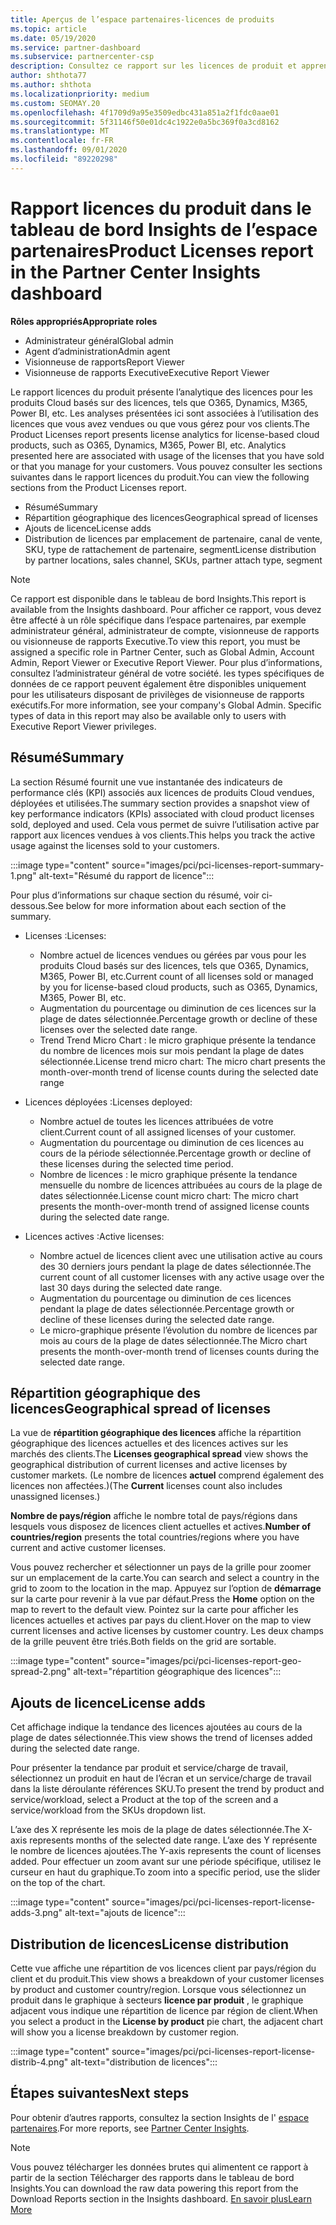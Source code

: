 ```yaml
---
title: Aperçus de l’espace partenaires-licences de produits
ms.topic: article
ms.date: 05/19/2020
ms.service: partner-dashboard
ms.subservice: partnercenter-csp
description: Consultez ce rapport sur les licences de produit et apprenez à améliorer les produits Cloud sous licence que vous vendez ou gérez pour vos clients.
author: shthota77
ms.author: shthota
ms.localizationpriority: medium
ms.custom: SEOMAY.20
ms.openlocfilehash: 4f1709d9a95e3509edbc431a851a2f1fdc0aae01
ms.sourcegitcommit: 5f31146f50e01dc4c1922e0a5bc369f0a3cd8162
ms.translationtype: MT
ms.contentlocale: fr-FR
ms.lasthandoff: 09/01/2020
ms.locfileid: "89220298"
---
```

# <a name="product-licenses-report-in-the-partner-center-insights-dashboard"></a><span data-ttu-id="e7f5d-103">Rapport licences du produit dans le tableau de bord Insights de l’espace partenaires</span><span class="sxs-lookup"><span data-stu-id="e7f5d-103">Product Licenses report in the Partner Center Insights dashboard</span></span>

<span data-ttu-id="e7f5d-104">**Rôles appropriés**</span><span class="sxs-lookup"><span data-stu-id="e7f5d-104">**Appropriate roles**</span></span>
- <span data-ttu-id="e7f5d-105">Administrateur général</span><span class="sxs-lookup"><span data-stu-id="e7f5d-105">Global admin</span></span>
- <span data-ttu-id="e7f5d-106">Agent d’administration</span><span class="sxs-lookup"><span data-stu-id="e7f5d-106">Admin agent</span></span>
- <span data-ttu-id="e7f5d-107">Visionneuse de rapports</span><span class="sxs-lookup"><span data-stu-id="e7f5d-107">Report Viewer</span></span>
- <span data-ttu-id="e7f5d-108">Visionneuse de rapports Executive</span><span class="sxs-lookup"><span data-stu-id="e7f5d-108">Executive Report Viewer</span></span>

<span data-ttu-id="e7f5d-109">Le rapport licences du produit présente l’analytique des licences pour les produits Cloud basés sur des licences, tels que O365, Dynamics, M365, Power BI, etc. Les analyses présentées ici sont associées à l’utilisation des licences que vous avez vendues ou que vous gérez pour vos clients.</span><span class="sxs-lookup"><span data-stu-id="e7f5d-109">The Product Licenses report presents license analytics for license-based cloud products, such as O365, Dynamics, M365, Power BI, etc. Analytics presented here are associated with usage of the licenses that you have sold or that you manage for your customers.</span></span> <span data-ttu-id="e7f5d-110">Vous pouvez consulter les sections suivantes dans le rapport licences du produit.</span><span class="sxs-lookup"><span data-stu-id="e7f5d-110">You can view the following sections from the Product Licenses report.</span></span>

- <span data-ttu-id="e7f5d-111">Résumé</span><span class="sxs-lookup"><span data-stu-id="e7f5d-111">Summary</span></span>
- <span data-ttu-id="e7f5d-112">Répartition géographique des licences</span><span class="sxs-lookup"><span data-stu-id="e7f5d-112">Geographical spread of licenses</span></span>
- <span data-ttu-id="e7f5d-113">Ajouts de licence</span><span class="sxs-lookup"><span data-stu-id="e7f5d-113">License adds</span></span>
- <span data-ttu-id="e7f5d-114">Distribution de licences par emplacement de partenaire, canal de vente, SKU, type de rattachement de partenaire, segment</span><span class="sxs-lookup"><span data-stu-id="e7f5d-114">License distribution by partner locations, sales channel, SKUs, partner attach type, segment</span></span>

 > [!NOTE]
 > <span data-ttu-id="e7f5d-115">Ce rapport est disponible dans le tableau de bord Insights.</span><span class="sxs-lookup"><span data-stu-id="e7f5d-115">This report is available from the Insights dashboard.</span></span> <span data-ttu-id="e7f5d-116">Pour afficher ce rapport, vous devez être affecté à un rôle spécifique dans l’espace partenaires, par exemple administrateur général, administrateur de compte, visionneuse de rapports ou visionneuse de rapports Executive.</span><span class="sxs-lookup"><span data-stu-id="e7f5d-116">To view this report, you must be assigned a specific role in Partner Center, such as Global Admin, Account Admin, Report Viewer or Executive Report Viewer.</span></span> <span data-ttu-id="e7f5d-117">Pour plus d’informations, consultez l’administrateur général de votre société. les types spécifiques de données de ce rapport peuvent également être disponibles uniquement pour les utilisateurs disposant de privilèges de visionneuse de rapports exécutifs.</span><span class="sxs-lookup"><span data-stu-id="e7f5d-117">For more information, see your company's Global Admin. Specific types of data in this report may also be available only to users with Executive Report Viewer privileges.</span></span>

## <a name="summary"></a><span data-ttu-id="e7f5d-118">Résumé</span><span class="sxs-lookup"><span data-stu-id="e7f5d-118">Summary</span></span>

<span data-ttu-id="e7f5d-119">La section Résumé fournit une vue instantanée des indicateurs de performance clés (KPI) associés aux licences de produits Cloud vendues, déployées et utilisées.</span><span class="sxs-lookup"><span data-stu-id="e7f5d-119">The summary section provides a snapshot view of key performance indicators (KPIs) associated with cloud product licenses sold, deployed and used.</span></span> <span data-ttu-id="e7f5d-120">Cela vous permet de suivre l’utilisation active par rapport aux licences vendues à vos clients.</span><span class="sxs-lookup"><span data-stu-id="e7f5d-120">This helps you track the active usage against the licenses sold to your customers.</span></span>

:::image type="content" source="images/pci/pci-licenses-report-summary-1.png" alt-text="Résumé du rapport de licence":::

<span data-ttu-id="e7f5d-122">Pour plus d’informations sur chaque section du résumé, voir ci-dessous.</span><span class="sxs-lookup"><span data-stu-id="e7f5d-122">See below for more information about each section of the summary.</span></span>

- <span data-ttu-id="e7f5d-123">Licenses :</span><span class="sxs-lookup"><span data-stu-id="e7f5d-123">Licenses:</span></span> 
  - <span data-ttu-id="e7f5d-124">Nombre actuel de licences vendues ou gérées par vous pour les produits Cloud basés sur des licences, tels que O365, Dynamics, M365, Power BI, etc.</span><span class="sxs-lookup"><span data-stu-id="e7f5d-124">Current count of all licenses sold or managed by you for license-based cloud products, such as O365, Dynamics, M365, Power BI, etc.</span></span>
  - <span data-ttu-id="e7f5d-125">Augmentation du pourcentage ou diminution de ces licences sur la plage de dates sélectionnée.</span><span class="sxs-lookup"><span data-stu-id="e7f5d-125">Percentage growth or decline of these licenses over the selected date range.</span></span>
  - <span data-ttu-id="e7f5d-126">Trend Trend Micro Chart : le micro graphique présente la tendance du nombre de licences mois sur mois pendant la plage de dates sélectionnée.</span><span class="sxs-lookup"><span data-stu-id="e7f5d-126">License trend micro chart: The micro chart presents the month-over-month trend of license counts during the selected date range</span></span>

- <span data-ttu-id="e7f5d-127">Licences déployées :</span><span class="sxs-lookup"><span data-stu-id="e7f5d-127">Licenses deployed:</span></span>
  - <span data-ttu-id="e7f5d-128">Nombre actuel de toutes les licences attribuées de votre client.</span><span class="sxs-lookup"><span data-stu-id="e7f5d-128">Current count of all assigned licenses of your customer.</span></span>
  - <span data-ttu-id="e7f5d-129">Augmentation du pourcentage ou diminution de ces licences au cours de la période sélectionnée.</span><span class="sxs-lookup"><span data-stu-id="e7f5d-129">Percentage growth or decline of these licenses during the selected time period.</span></span>
  - <span data-ttu-id="e7f5d-130">Nombre de licences : le micro graphique présente la tendance mensuelle du nombre de licences attribuées au cours de la plage de dates sélectionnée.</span><span class="sxs-lookup"><span data-stu-id="e7f5d-130">License count micro chart: The micro chart presents the month-over-month trend of assigned license counts during the selected date range.</span></span>

- <span data-ttu-id="e7f5d-131">Licences actives :</span><span class="sxs-lookup"><span data-stu-id="e7f5d-131">Active licenses:</span></span> 
  - <span data-ttu-id="e7f5d-132">Nombre actuel de licences client avec une utilisation active au cours des 30 derniers jours pendant la plage de dates sélectionnée.</span><span class="sxs-lookup"><span data-stu-id="e7f5d-132">The current count of all customer licenses with any active usage over the last 30 days during the selected date range.</span></span>
  - <span data-ttu-id="e7f5d-133">Augmentation du pourcentage ou diminution de ces licences pendant la plage de dates sélectionnée.</span><span class="sxs-lookup"><span data-stu-id="e7f5d-133">Percentage growth or decline of these licenses during the selected date range.</span></span>
  - <span data-ttu-id="e7f5d-134">Le micro-graphique présente l’évolution du nombre de licences par mois au cours de la plage de dates sélectionnée.</span><span class="sxs-lookup"><span data-stu-id="e7f5d-134">The Micro chart presents the month-over-month trend of licenses counts during the selected date range.</span></span>

## <a name="geographical-spread-of-licenses"></a><span data-ttu-id="e7f5d-135">Répartition géographique des licences</span><span class="sxs-lookup"><span data-stu-id="e7f5d-135">Geographical spread of licenses</span></span>

<span data-ttu-id="e7f5d-136">La vue de **répartition géographique des licences** affiche la répartition géographique des licences actuelles et des licences actives sur les marchés des clients.</span><span class="sxs-lookup"><span data-stu-id="e7f5d-136">The **Licenses geographical spread** view shows the geographical distribution of current licenses and active licenses by customer markets.</span></span> <span data-ttu-id="e7f5d-137">(Le nombre de licences **actuel** comprend également des licences non affectées.)</span><span class="sxs-lookup"><span data-stu-id="e7f5d-137">(The **Current** licenses count also includes unassigned licenses.)</span></span>

<span data-ttu-id="e7f5d-138">**Nombre de pays/région** affiche le nombre total de pays/régions dans lesquels vous disposez de licences client actuelles et actives.</span><span class="sxs-lookup"><span data-stu-id="e7f5d-138">**Number of countries/region** presents the total countries/regions where you have current and active customer licenses.</span></span>

<span data-ttu-id="e7f5d-139">Vous pouvez rechercher et sélectionner un pays de la grille pour zoomer sur un emplacement de la carte.</span><span class="sxs-lookup"><span data-stu-id="e7f5d-139">You can search and select a country in the grid to zoom to the location in the map.</span></span> <span data-ttu-id="e7f5d-140">Appuyez sur l’option de **démarrage** sur la carte pour revenir à la vue par défaut.</span><span class="sxs-lookup"><span data-stu-id="e7f5d-140">Press the **Home** option on the map to revert to the default view.</span></span> <span data-ttu-id="e7f5d-141">Pointez sur la carte pour afficher les licences actuelles et actives par pays du client.</span><span class="sxs-lookup"><span data-stu-id="e7f5d-141">Hover on the map to view current licenses and active licenses by customer country.</span></span> <span data-ttu-id="e7f5d-142">Les deux champs de la grille peuvent être triés.</span><span class="sxs-lookup"><span data-stu-id="e7f5d-142">Both fields on the grid are sortable.</span></span>

:::image type="content" source="images/pci/pci-licenses-report-geo-spread-2.png" alt-text="répartition géographique des licences":::

## <a name="license-adds"></a><span data-ttu-id="e7f5d-144">Ajouts de licence</span><span class="sxs-lookup"><span data-stu-id="e7f5d-144">License adds</span></span>

<span data-ttu-id="e7f5d-145">Cet affichage indique la tendance des licences ajoutées au cours de la plage de dates sélectionnée.</span><span class="sxs-lookup"><span data-stu-id="e7f5d-145">This view shows the trend of licenses added during the selected date range.</span></span> 

<span data-ttu-id="e7f5d-146">Pour présenter la tendance par produit et service/charge de travail, sélectionnez un produit en haut de l’écran et un service/charge de travail dans la liste déroulante références SKU.</span><span class="sxs-lookup"><span data-stu-id="e7f5d-146">To present the trend by product and service/workload, select a Product at the top of the screen and a service/workload from the SKUs dropdown list.</span></span>

<span data-ttu-id="e7f5d-147">L’axe des X représente les mois de la plage de dates sélectionnée.</span><span class="sxs-lookup"><span data-stu-id="e7f5d-147">The X-axis represents months of the selected date range.</span></span> <span data-ttu-id="e7f5d-148">L’axe des Y représente le nombre de licences ajoutées.</span><span class="sxs-lookup"><span data-stu-id="e7f5d-148">The Y-axis represents the count of licenses added.</span></span> <span data-ttu-id="e7f5d-149">Pour effectuer un zoom avant sur une période spécifique, utilisez le curseur en haut du graphique.</span><span class="sxs-lookup"><span data-stu-id="e7f5d-149">To zoom into a specific period, use the slider on the top of the chart.</span></span>

:::image type="content" source="images/pci/pci-licenses-report-license-adds-3.png" alt-text="ajouts de licence":::

## <a name="license-distribution"></a><span data-ttu-id="e7f5d-151">Distribution de licences</span><span class="sxs-lookup"><span data-stu-id="e7f5d-151">License distribution</span></span>

<span data-ttu-id="e7f5d-152">Cette vue affiche une répartition de vos licences client par pays/région du client et du produit.</span><span class="sxs-lookup"><span data-stu-id="e7f5d-152">This view shows a breakdown of your customer licenses by product and customer country/region.</span></span> <span data-ttu-id="e7f5d-153">Lorsque vous sélectionnez un produit dans le graphique à secteurs **licence par produit** , le graphique adjacent vous indique une répartition de licence par région de client.</span><span class="sxs-lookup"><span data-stu-id="e7f5d-153">When you select a product in the **License by product** pie chart, the adjacent chart will show you a license breakdown by customer region.</span></span>

:::image type="content" source="images/pci/pci-licenses-report-license-distrib-4.png" alt-text="distribution de licences":::

## <a name="next-steps"></a><span data-ttu-id="e7f5d-155">Étapes suivantes</span><span class="sxs-lookup"><span data-stu-id="e7f5d-155">Next steps</span></span>

<span data-ttu-id="e7f5d-156">Pour obtenir d’autres rapports, consultez la section Insights de l' [espace partenaires](partner-center-insights.md).</span><span class="sxs-lookup"><span data-stu-id="e7f5d-156">For more reports, see [Partner Center Insights](partner-center-insights.md).</span></span>

>[!NOTE] 
> <span data-ttu-id="e7f5d-157">Vous pouvez télécharger les données brutes qui alimentent ce rapport à partir de la section Télécharger des rapports dans le tableau de bord Insights.</span><span class="sxs-lookup"><span data-stu-id="e7f5d-157">You can download the raw data powering this report from the Download Reports section in the Insights dashboard.</span></span> [<span data-ttu-id="e7f5d-158">En savoir plus</span><span class="sxs-lookup"><span data-stu-id="e7f5d-158">Learn More</span></span>](pci-download-reports.md)
